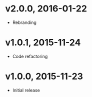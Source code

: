 # v2.0.0, 2016-01-22
* Rebranding

# v1.0.1, 2015-11-24
* Code refactoring

# v1.0.0, 2015-11-23
* Initial release
